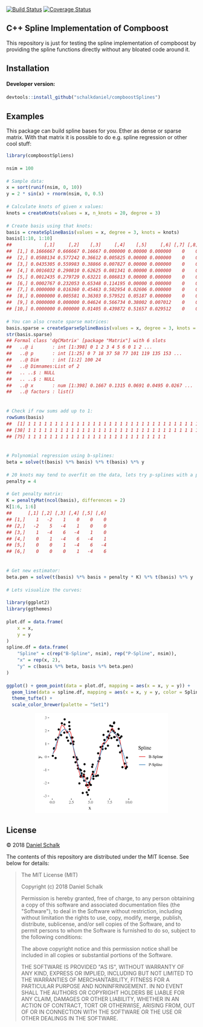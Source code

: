 [![Build Status](https://travis-ci.org/schalkdaniel/compboostSplines.svg?branch=master)](https://travis-ci.org/schalkdaniel/compboostSplines)
[![Coverage Status](https://coveralls.io/repos/github/schalkdaniel/compboostSplines/badge.svg)](https://coveralls.io/github/schalkdaniel/compboostSplines)


## C++ Spline Implementation of Compboost

This repository is just for testing the spline implementation of compboost by providing the spline functions directly without any bloated code around it.

## Installation

#### Developer version:

```r
devtools::install_github("schalkdaniel/compboostSplines")
```

## Examples

This package can build spline bases for you. Ether as dense or sparse matrix. With that matrix it is possible to do e.g. spline regression or other cool stuff:
```r
library(compboostSpliens)

nsim = 100

# Sample data:
x = sort(runif(nsim, 0, 10))
y = 2 * sin(x) + rnorm(nsim, 0, 0.5)

# Calculate knots of given x values:
knots = createKnots(values = x, n_knots = 20, degree = 3)

# Create basis using that knots:
basis = createSplineBasis(values = x, degree = 3, knots = knots)
basis[1:10, 1:10]
##            [,1]     [,2]    [,3]     [,4]    [,5]     [,6] [,7] [,8] [,9] [,10]
##  [1,] 0.1666667 0.666667 0.16667 0.000000 0.00000 0.000000    0    0    0     0
##  [2,] 0.0508134 0.577242 0.36612 0.005825 0.00000 0.000000    0    0    0     0
##  [3,] 0.0435305 0.559983 0.38866 0.007827 0.00000 0.000000    0    0    0     0
##  [4,] 0.0016032 0.290810 0.62625 0.081341 0.00000 0.000000    0    0    0     0
##  [5,] 0.0012435 0.279729 0.63221 0.086813 0.00000 0.000000    0    0    0     0
##  [6,] 0.0002767 0.232053 0.65348 0.114195 0.00000 0.000000    0    0    0     0
##  [7,] 0.0000000 0.016360 0.45463 0.502954 0.02606 0.000000    0    0    0     0
##  [8,] 0.0000000 0.005581 0.36303 0.579521 0.05187 0.000000    0    0    0     0
##  [9,] 0.0000000 0.000000 0.04624 0.566734 0.38002 0.007012    0    0    0     0
## [10,] 0.0000000 0.000000 0.01405 0.439872 0.51657 0.029512    0    0    0     0

# You can also create sparse matrices:
basis.sparse = createSparseSplineBasis(values = x, degree = 3, knots = knots)
str(basis.sparse)
## Formal class 'dgCMatrix' [package "Matrix"] with 6 slots
##   ..@ i       : int [1:398] 0 1 2 3 4 5 6 0 1 2 ...
##   ..@ p       : int [1:25] 0 7 18 37 58 77 101 119 135 153 ...
##   ..@ Dim     : int [1:2] 100 24
##   ..@ Dimnames:List of 2
##   .. ..$ : NULL
##   .. ..$ : NULL
##   ..@ x       : num [1:398] 0.1667 0.1315 0.0691 0.0495 0.0267 ...
##   ..@ factors : list()


# Check if row sums add up to 1:
rowSums(basis)
##  [1] 1 1 1 1 1 1 1 1 1 1 1 1 1 1 1 1 1 1 1 1 1 1 1 1 1 1 1 1 1 1 1 1 1 1 1 1 1
## [38] 1 1 1 1 1 1 1 1 1 1 1 1 1 1 1 1 1 1 1 1 1 1 1 1 1 1 1 1 1 1 1 1 1 1 1 1 1
## [75] 1 1 1 1 1 1 1 1 1 1 1 1 1 1 1 1 1 1 1 1 1 1 1 1 1 1


# Polynomial regression using b-splines:
beta = solve(t(basis) %*% basis) %*% t(basis) %*% y

# 20 knots may tend to overfit on the data, lets try p-splines with a penalty term of 4!
penalty = 4

# Get penalty matrix:
K = penaltyMat(ncol(basis), differences = 2)
K[1:6, 1:6]
##      [,1] [,2] [,3] [,4] [,5] [,6]
## [1,]    1   -2    1    0    0    0
## [2,]   -2    5   -4    1    0    0
## [3,]    1   -4    6   -4    1    0
## [4,]    0    1   -4    6   -4    1
## [5,]    0    0    1   -4    6   -4
## [6,]    0    0    0    1   -4    6


# Get new estimator:
beta.pen = solve(t(basis) %*% basis + penalty * K) %*% t(basis) %*% y

# Lets visualize the curves:

library(ggplot2)
library(ggthemes)

plot.df = data.frame(
	x = x,
	y = y
)
spline.df = data.frame(
	"Spline" = c(rep("B-Spline", nsim), rep("P-Spline", nsim)),
	"x" = rep(x, 2),
	"y" = c(basis %*% beta, basis %*% beta.pen)
)

ggplot() + geom_point(data = plot.df, mapping = aes(x = x, y = y)) +
  geom_line(data = spline.df, mapping = aes(x = x, y = y, color = Spline)) +
  theme_tufte() + 
  scale_color_brewer(palette = "Set1")
```
<p align="center">
  <img src="other/spline.png?raw=true" alt="Spline Visualization" width="70%">
</p>


## License

© 2018 [Daniel Schalk](https://danielschalk.com)

The contents of this repository are distributed under the MIT license. See below for details:

> The MIT License (MIT)
> 
> Copyright (c) 2018 Daniel Schalk
> 
> Permission is hereby granted, free of charge, to any person obtaining a copy
> of this software and associated documentation files (the "Software"), to deal
> in the Software without restriction, including without limitation the rights
> to use, copy, modify, merge, publish, distribute, sublicense, and/or sell
> copies of the Software, and to permit persons to whom the Software is
> furnished to do so, subject to the following conditions:
> 
> The above copyright notice and this permission notice shall be included in all
> copies or substantial portions of the Software.
> 
> THE SOFTWARE IS PROVIDED "AS IS", WITHOUT WARRANTY OF ANY KIND, EXPRESS OR
> IMPLIED, INCLUDING BUT NOT LIMITED TO THE WARRANTIES OF MERCHANTABILITY,
> FITNESS FOR A PARTICULAR PURPOSE AND NONINFRINGEMENT. IN NO EVENT SHALL THE
> AUTHORS OR COPYRIGHT HOLDERS BE LIABLE FOR ANY CLAIM, DAMAGES OR OTHER
> LIABILITY, WHETHER IN AN ACTION OF CONTRACT, TORT OR OTHERWISE, ARISING FROM,
> OUT OF OR IN CONNECTION WITH THE SOFTWARE OR THE USE OR OTHER DEALINGS IN THE
> SOFTWARE.
